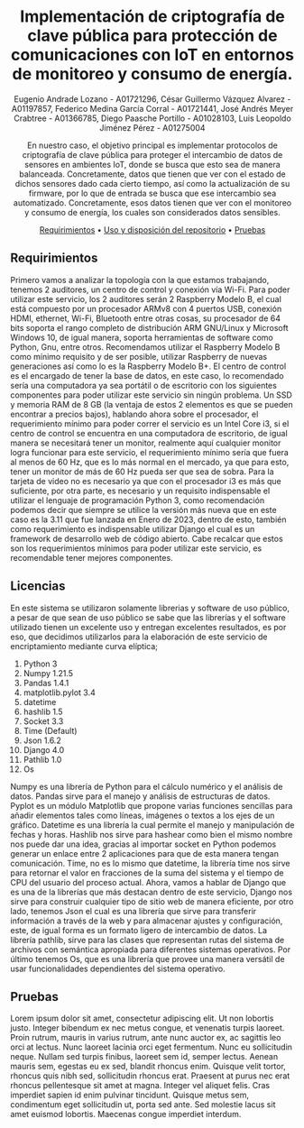 <div align="center">

# Implementación de criptografía de clave pública para protección de comunicaciones con IoT en entornos de monitoreo y consumo de energía.

Eugenio Andrade Lozano - A01721296,
César Guillermo Vázquez Alvarez - A01197857,
Federico Medina García Corral - A01721441,
José Andrés Meyer Crabtree - A01366785,
Diego Paasche Portillo - A01028103,
Luis Leopoldo Jiménez Pérez - A01275004

En nuestro caso, el objetivo principal es implementar protocolos de criptografía de clave pública para proteger el intercambio de datos de sensores en ambientes IoT, donde se busca que esto sea de manera balanceada. Concretamente, datos que tienen que ver con el estado de dichos sensores dado cada cierto tiempo, así como la actualización de su firmware, por lo que de entrada se busca que ese intercambio sea automatizado. Concretamente, esos datos tienen que ver con el monitoreo y consumo de energía, los cuales son considerados datos sensibles.

[Requirimientos](#requirimientos) •
[Uso y disposición del repositorio](#uso-y-disposición-del-repositorio) •
[Pruebas](#pruebas) 

</div>

## Requirimientos

Primero vamos a analizar la topología con la que estamos trabajando, tenemos 2 auditores, un centro de control y conexión vía Wi-Fi. Para poder utilizar este servicio, los 2 auditores serán 2 Raspberry Modelo B, el cual está compuesto por un procesador ARMv8 con 4 puertos USB, conexión HDMI, ethernet, Wi-Fi, Bluetooth entre otras cosas, su procesador de 64 bits soporta el rango completo de distribución ARM GNU/Linux y Microsoft Windows 10, de igual manera, soporta herramientas de software como Python, Gnu, entre otros. Recomendamos utilizar el Raspberry Modelo B como mínimo requisito y de ser posible, utilizar Raspberry de nuevas generaciones así como lo es la Raspberry Modelo B+. El centro de control es el encargado de tener la base de datos, en este caso, lo recomendado sería una computadora ya sea portátil o de escritorio con los siguientes componentes para poder utilizar este servicio sin ningún problema. Un SSD y memoria RAM de 8 GB (la ventaja de estos 2 elementos es que se pueden encontrar a precios bajos), hablando ahora sobre el procesador, el requerimiento mínimo para poder correr el servicio es un Intel Core i3, si el centro de control se encuentra en una computadora de escritorio, de igual manera se necesitará tener un monitor, realmente aquí cualquier monitor logra funcionar para este servicio, el requerimiento mínimo sería que fuera al menos de 60 Hz, que es lo más normal en el mercado, ya que para esto, tener un monitor de más de 60 Hz pueda ser que sea de sobra. Para la tarjeta de video no es necesario ya que con el procesador i3 es más que suficiente, por otra parte, es necesario y un requisito indispensable el utilizar el lenguaje de programación Python 3, como recomendación podemos decir que siempre se utilice la versión más nueva que en este caso es la 3.11 que fue lanzada en Enero de 2023, dentro de esto, también como requerimiento es indispensable utilizar Django el cual es un framework de desarrollo web de código abierto. Cabe recalcar que estos son los requerimientos mínimos para poder utilizar este servicio, es recomendable tener mejores componentes. 

## Licencias

En este sistema se utilizaron solamente librerias y software de uso público, a pesar de que sean de uso público se sabe que las librerías y el software utilizado tienen un excelente uso y entregan excelentes resultados, es por eso, que decidimos utilizarlos para la elaboración de este servicio de encriptamiento mediante curva elíptica;
1. Python 3 
2. Numpy 1.21.5
3. Pandas 1.4.1
4. matplotlib.pylot 3.4 
5. datetime 
6. hashlib 1.5
7. Socket 3.3
8. Time (Default)
9. Json 1.6.2
10. Django 4.0
11. Pathlib 1.0 
12. Os

Numpy es una librería de Python para el cálculo numérico y el análisis de datos. Pandas sirve para el manejo y análisis de estructuras de datos. Pyplot es un módulo Matplotlib que propone varias funciones sencillas para añadir elementos tales como líneas, imágenes o textos a los ejes de un gráfico. Datetime es una librería la cual permite el manejo y manipulación de fechas y horas. Hashlib nos sirve para hashear como bien el mismo nombre nos puede dar una idea, gracias al importar socket en Python podemos generar un enlace entre 2 aplicaciones para que de esta manera tengan comunicación. Time, no es lo mismo que datetime, la librería time nos sirve para retornar el valor en fracciones de la suma del sistema y el tiempo de CPU del usuario del proceso actual. Ahora, vamos a hablar de Django que es una de la librerías que más destacan dentro de este servicio, Django nos sirve para construir cualquier tipo de sitio web de manera eficiente, por otro lado, tenemos Json el cual es una librería que sirve para transferir información a través de la web y para almacenar ajustes y configuración, este, de igual forma es un formato ligero de intercambio de datos. La librería pathlib, sirve para las clases que representan rutas del sistema de archivos con semántica apropiada para diferentes sistemas operativos. Por último tenemos Os, que es una librería que provee una manera versátil de usar funcionalidades dependientes del sistema operativo.


## Pruebas

Lorem ipsum dolor sit amet, consectetur adipiscing elit. Ut non lobortis justo. Integer bibendum ex nec metus congue, et venenatis turpis laoreet. Proin rutrum, mauris in varius rutrum, ante nunc auctor ex, ac sagittis leo orci at lectus. Nunc laoreet lacinia orci eget fermentum. Nunc eu sollicitudin neque. Nullam sed turpis finibus, laoreet sem id, semper lectus. Aenean mauris sem, egestas eu ex sed, blandit rhoncus enim. Quisque velit tortor, rhoncus quis nibh sed, sollicitudin rhoncus erat. Praesent at purus nec erat rhoncus pellentesque sit amet at magna. Integer vel aliquet felis. Cras imperdiet sapien id enim pulvinar tincidunt. Quisque metus sem, condimentum eget sollicitudin ut, porta sed ante. Sed molestie lacus sit amet euismod lobortis. Maecenas congue imperdiet interdum. 






